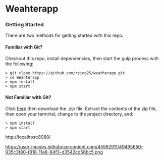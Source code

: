 # Weahterapp


### Getting Started

There are two methods for getting started with this repo.

#### Familiar with Git?
Checkout this repo, install dependencies, then start the gulp process with the following:

```
> git clone https://github.com/rsing25/weatherapp.git
> cd Weahterapp
> npm install
> npm start
```

#### Not Familiar with Git?
Click [here](https://github.com/rsing25/weatherapp/releases) then download the .zip file.  Extract the contents of the zip file, then open your terminal, change to the project directory, and:

```
> npm install
> npm start
```
http://localhost:8080/


https://user-images.githubusercontent.com/45562911/49495650-935c3f80-f818-11e8-84f3-d3542cd56bc5.png
